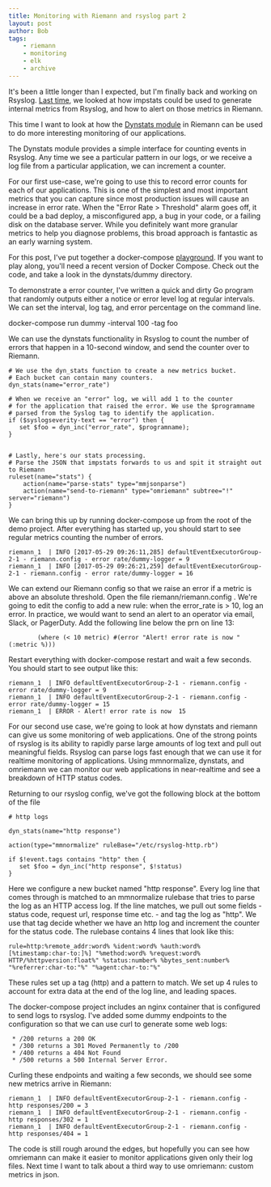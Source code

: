 ```yaml
---
title: Monitoring with Riemann and rsyslog part 2
layout: post
author: Bob
tags:
    - riemann
    - monitoring
    - elk
    - archive
---
```


It's been a little longer than I expected, but I'm finally back and working on Rsyslog.
[Last time](./2016-12-30-monitoring-with-riemann-and-rsyslog-part-1.md), we looked at
how impstats could be used to generate internal metrics from Rsyslog, and how to alert
on those metrics in Riemann.

This time I want to look at how the
[Dynstats module](http://www.rsyslog.com/doc/master/configuration/dyn_stats.html) in
Riemann can be used to do more interesting monitoring of our applications.

The Dynstats module provides a simple interface for counting events in Rsyslog. Any time
we see a particular pattern in our logs, or we receive a log file from a particular
application, we can increment a counter.

For our first use-case, we're going to use this to record error counts for each of our
applications. This is one of the simplest and most important metrics that you can
capture since most production issues will cause an increase in error rate. When the
"Error Rate > Threshold" alarm goes off, it could be a bad deploy, a misconfigured app,
a bug in your code, or a failing disk on the database server. While you definitely want
more granular metrics to help you diagnose problems, this broad approach is fantastic as
an early warning system.

For this post, I've put together a docker-compose
[playground](https://github.com/bobthemighty/rek-stack-demos). If you want to play
along, you'll need a recent version of Docker Compose. Check out the code, and take a
look in the dynstats/dummy directory.

To demonstrate a error counter, I've written a quick and dirty Go program that randomly
outputs either a notice or error level log at regular intervals. We can set the
interval, log tag, and error percentage on the command line.

docker-compose run dummy -interval 100 -tag foo

We can use the dynstats functionality in Rsyslog to count the number of errors that
happen in a 10-second window, and send the counter over to Riemann.

```
# We use the dyn_stats function to create a new metrics bucket.
# Each bucket can contain many counters.
dyn_stats(name="error_rate")

# When we receive an "error" log, we will add 1 to the counter
# for the application that raised the error. We use the $programname
# parsed from the Syslog tag to identify the application.
if ($syslogseverity-text == "error") then {
   set $foo = dyn_inc("error_rate", $programname);
}


# Lastly, here's our stats processing.
# Parse the JSON that impstats forwards to us and spit it straight out to Riemann
ruleset(name="stats") {
    action(name="parse-stats" type="mmjsonparse")
    action(name="send-to-riemann" type="omriemann" subtree="!" server="riemann")
}
```

We can bring this up by running docker-compose up from the root of the demo project.
After everything has started up, you should start to see regular metrics counting the
number of errors.

```
riemann_1  | INFO [2017-05-29 09:26:11,285] defaultEventExecutorGroup-2-1 - riemann.config - error rate/dummy-logger = 9
riemann_1  | INFO [2017-05-29 09:26:21,259] defaultEventExecutorGroup-2-1 - riemann.config - error rate/dummy-logger = 16
```

We can extend our Riemann config so that we raise an error if a metric is above an
absolute threshold. Open the file riemann/riemann.config . We're going to edit the
config to add a new rule: when the error_rate is > 10, log an error. In practice, we
would want to send an alert to an operator via email, Slack, or PagerDuty. Add the
following line below the prn on line 13:

```
        (where (< 10 metric) #(error "Alert! error rate is now " (:metric %)))
```

Restart everything with docker-compose restart and wait a few seconds. You should start
to see output like this:

```
riemann_1  | INFO defaultEventExecutorGroup-2-1 - riemann.config - error rate/dummy-logger = 9
riemann_1  | INFO defaultEventExecutorGroup-2-1 - riemann.config - error rate/dummy-logger = 15
riemann_1  | ERROR - Alert! error rate is now  15
```

For our second use case, we're going to look at how dynstats and riemann can give us
some monitoring of web applications. One of the strong points of rsyslog is its ability
to rapidly parse large amounts of log text and pull out meaningful fields. Rsyslog can
parse logs fast enough that we can use it for realtime monitoring of applications. Using
mmnormalize, dynstats, and omriemann we can monitor our web applications in
near-realtime and see a breakdown of HTTP status codes.

Returning to our rsyslog config, we've got the following block at the bottom of the file

```
# http logs

dyn_stats(name="http response")

action(type="mmnormalize" ruleBase="/etc/rsyslog-http.rb")

if $!event.tags contains "http" then {
   set $foo = dyn_inc("http response", $!status)
}
```

Here we configure a new bucket named "http response". Every log line that comes through
is matched to an mmnormalize rulebase that tries to parse the log as an HTTP access log.
If the line matches, we pull out some fields - status code, request url, response time
etc. - and tag the log as "http". We use that tag decide whether we have an http log and
increment the counter for the status code. The rulebase contains 4 lines that look like
this:

```
rule=http:%remote_addr:word% %ident:word% %auth:word% [%timestamp:char-to:]%] "%method:word% %request:word% HTTP/%httpversion:float%" %status:number% %bytes_sent:number% "%referrer:char-to:"%" "%agent:char-to:"%"
```

These rules set up a tag (http) and a pattern to match. We set up 4 rules to account for
extra data at the end of the log line, and leading spaces.

The docker-compose project includes an nginx container that is configured to send logs
to rsyslog. I've added some dummy endpoints to the configuration so that we can use curl
to generate some web logs:

```
 * /200 returns a 200 OK
 * /300 returns a 301 Moved Permanently to /200
 * /400 returns a 404 Not Found
 * /500 returns a 500 Internal Server Error.
```

Curling these endpoints and waiting a few seconds, we should see some new metrics arrive
in Riemann:

```
riemann_1  | INFO defaultEventExecutorGroup-2-1 - riemann.config - http responses/200 = 3
riemann_1  | INFO defaultEventExecutorGroup-2-1 - riemann.config - http responses/302 = 1
riemann_1  | INFO defaultEventExecutorGroup-2-1 - riemann.config - http responses/404 = 1
```

The code is still rough around the edges, but hopefully you can see how omriemann can
make it easier to monitor applications given only their log files. Next time I want to
talk about a third way to use omriemann: custom metrics in json.
